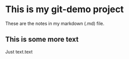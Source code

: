 # This is my git-demo project

These are the notes in my markdown (.md) file.

## This is some more text

Just text.text
